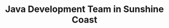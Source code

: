 ---
title: Java Development Team in Sunshine Coast
permalink: /landings/locations/sunshine-coast/developer/java
technology: Java
location: Sunshine Coast
---
